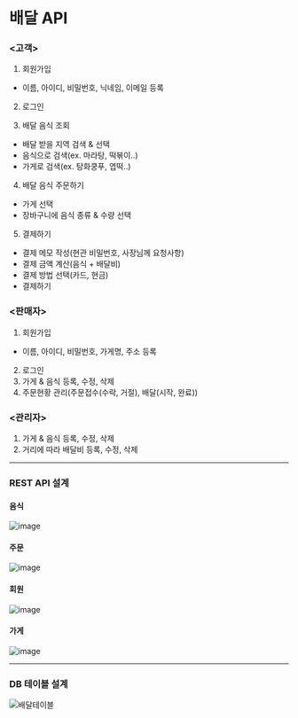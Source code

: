 # 배달 API

### <고객>
1. 회원가입
- 이름, 아이디, 비밀번호, 닉네임, 이메일 등록

2. 로그인
  
3. 배달 음식 조회
- 배달 받을 지역 검색 & 선택
- 음식으로 검색(ex. 마라탕, 떡볶이..)
- 가게로 검색(ex. 탕화쿵푸, 엽떡..)
  
4. 배달 음식 주문하기
- 가게 선택
- 장바구니에 음식 종류 & 수량 선택
  
5. 결제하기
- 결제 메모 작성(현관 비밀번호, 사장님께 요청사항)
- 결제 금액 계산(음식 + 배달비)
- 결제 방법 선택(카드, 현금)
- 결제하기

### <판매자>
1. 회원가입
  - 이름, 아이디, 비밀번호, 가게명, 주소 등록
2. 로그인
3. 가게 & 음식 등록, 수정, 삭제
4. 주문현황 관리(주문접수(수락, 거절), 배달(시작, 완료))
   
### <관리자>
  1. 가게 & 음식 등록, 수정, 삭제
  2. 거리에 따라 배달비 등록, 수정, 삭제   
------------   
### REST API 설계
#### 음식
![image](https://github.com/hyeji1020/delivery/assets/148170765/e2007078-c2b8-4390-b82b-52f04e78b7df)
#### 주문
![image](https://github.com/hyeji1020/delivery/assets/148170765/d6e195f5-97c3-4962-8125-6514ca8fb39d)
#### 회원
![image](https://github.com/hyeji1020/delivery/assets/148170765/37bd9bfd-081e-45b0-b9e6-75f5ff0a3e91)
#### 가게
![image](https://github.com/hyeji1020/delivery/assets/148170765/10a53be6-3192-4449-9b22-d01d2bafa0fe)

------------
### DB 테이블 설계
![배달테이블](https://github.com/hyeji1020/delivery/assets/148170765/3f4b4f0e-badf-45b0-addb-a5780d0eeeff)








